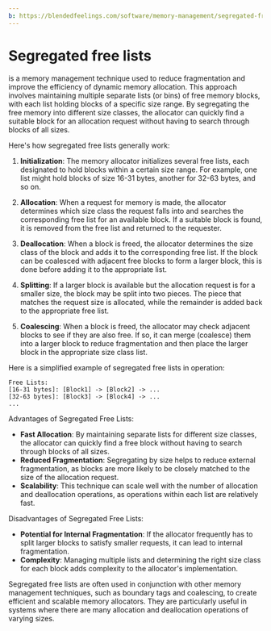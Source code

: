 ```yaml
---
b: https://blendedfeelings.com/software/memory-management/segregated-free-lists.md
---
```


# Segregated free lists 
is a memory management technique used to reduce fragmentation and improve the efficiency of dynamic memory allocation. This approach involves maintaining multiple separate lists (or bins) of free memory blocks, with each list holding blocks of a specific size range. By segregating the free memory into different size classes, the allocator can quickly find a suitable block for an allocation request without having to search through blocks of all sizes.

Here's how segregated free lists generally work:

1. **Initialization**: The memory allocator initializes several free lists, each designated to hold blocks within a certain size range. For example, one list might hold blocks of size 16-31 bytes, another for 32-63 bytes, and so on.

2. **Allocation**: When a request for memory is made, the allocator determines which size class the request falls into and searches the corresponding free list for an available block. If a suitable block is found, it is removed from the free list and returned to the requester.

3. **Deallocation**: When a block is freed, the allocator determines the size class of the block and adds it to the corresponding free list. If the block can be coalesced with adjacent free blocks to form a larger block, this is done before adding it to the appropriate list.

4. **Splitting**: If a larger block is available but the allocation request is for a smaller size, the block may be split into two pieces. The piece that matches the request size is allocated, while the remainder is added back to the appropriate free list.

5. **Coalescing**: When a block is freed, the allocator may check adjacent blocks to see if they are also free. If so, it can merge (coalesce) them into a larger block to reduce fragmentation and then place the larger block in the appropriate size class list.

Here is a simplified example of segregated free lists in operation:

```
Free Lists:
[16-31 bytes]: [Block1] -> [Block2] -> ...
[32-63 bytes]: [Block3] -> [Block4] -> ...
...
```

Advantages of Segregated Free Lists:
- **Fast Allocation**: By maintaining separate lists for different size classes, the allocator can quickly find a free block without having to search through blocks of all sizes.
- **Reduced Fragmentation**: Segregating by size helps to reduce external fragmentation, as blocks are more likely to be closely matched to the size of the allocation request.
- **Scalability**: This technique can scale well with the number of allocation and deallocation operations, as operations within each list are relatively fast.

Disadvantages of Segregated Free Lists:
- **Potential for Internal Fragmentation**: If the allocator frequently has to split larger blocks to satisfy smaller requests, it can lead to internal fragmentation.
- **Complexity**: Managing multiple lists and determining the right size class for each block adds complexity to the allocator's implementation.

Segregated free lists are often used in conjunction with other memory management techniques, such as boundary tags and coalescing, to create efficient and scalable memory allocators. They are particularly useful in systems where there are many allocation and deallocation operations of varying sizes.